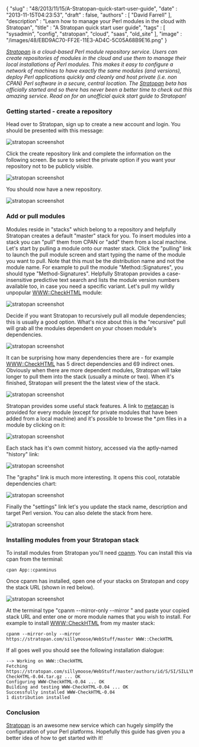 {
   "slug" : "48/2013/11/15/A-Stratopan-quick-start-user-guide",
   "date" : "2013-11-15T04:23:53",
   "draft" : false,
   "authors" : [
      "David Farrell"
   ],
   "description" : "Learn how to manage your Perl modules in the cloud with Stratopan",
   "title" : "A Stratopan quick start user guide",
   "tags" : [
      "sysadmin",
      "config",
      "stratopan",
      "cloud",
      "saas",
      "old_site"
   ],
   "image" : "/images/48/EBD9AC70-FF2E-11E3-AD4C-5C05A68B9E16.png"
}

*[Stratopan](https://stratopan.com/) is a cloud-based Perl module repository service. Users can create repositories of modules in the cloud and use them to manage their local installations of Perl modules. This makes it easy to configure a network of machines to have exactly the same modules (and versions), deploy Perl applications quickly and cleanly and host private (i.e. non CPAN) Perl software in a secure, central location. The [Stratopan](https://stratopan.com/) beta has officially started and so there has never been a better time to check out this amazing service. Read on for an unofficial quick start guide to Stratopan!*

### Getting started - create a repository

Head over to Stratopan, sign up to create a new account and login. You should be presented with this message:

![stratopan screenshot](/static/images/Stratopan/stratopan_1_600.png)

Click the create repository link and complete the information on the following screen. Be sure to select the private option if you want your repository not to be publicly visible.

![stratopan screenshot](/static/images/Stratopan/stratopan_2_600.png)

You should now have a new repository.

![stratopan screenshot](/static/images/Stratopan/stratopan_19_600.png)

### Add or pull modules

Modules reside in "stacks" which belong to a repository and helpfully Stratopan creates a default "master" stack for you. To insert modules into a stack you can "pull" them from CPAN or "add" them from a local machine. Let's start by pulling a module onto our master stack. Click the "pulling" link to launch the pull module screen and start typing the name of the module you want to pull. Note that this must be the distribution name and not the module name. For example to pull the module "Method::Signatures", you should type "Method-Signatures". Helpfully Stratopan provides a case-insensitive predictive text search and lists the module version numbers available too, in case you need a specific variant. Let's pull my wildly unpopular [WWW::CheckHTML](https://metacpan.org/pod/WWW::CheckHTML) module:

![stratopan screenshot](/static/images/Stratopan/stratopan_3_600.png)

Decide if you want Stratopan to recursively pull all module dependencies; this is usually a good option. What's nice about this is the "recursive" pull will grab all the modules dependent on your chosen module's dependencies.

![stratopan screenshot](/static/images/Stratopan/stratopan_4_600.png)

It can be surprising how many dependencies there are - for example [WWW::CheckHTML](https://metacpan.org/pod/WWW::CheckHTML) has 5 direct dependencies and 69 indirect ones. Obviously when there are more dependent modules, Stratopan will take longer to pull them into the stack (usually a minute or two). When it's finished, Stratopan will present the the latest view of the stack.

![stratopan screenshot](/static/images/Stratopan/stratopan_5_600.png)

Stratopan provides some useful stack features. A link to [metapcan](https://metacpan.org) is provided for every module (except for private modules that have been added from a local machine) and it's possible to browse the \*.pm files in a module by clicking on it:

![stratopan screenshot](/static/images/Stratopan/stratopan_20_600.png)

Each stack has it's own commit history, accessed via the aptly-named "history" link:

![stratopan screenshot](/static/images/Stratopan/stratopan_22_600.png)

The "graphs" link is much more interesting. It opens this cool, rotatable dependencies chart:

![stratopan screenshot](/static/images/Stratopan/stratopan_21_600.png)

Finally the "settings" link let's you update the stack name, description and target Perl version. You can also delete the stack from here.

![stratopan screenshot](/static/images/Stratopan/stratopan_23_600.png)

### Installing modules from your Stratopan stack

To install modules from Stratopan you'll need [cpanm](https://metacpan.org/pod/release/MIYAGAWA/App-cpanminus-1.7001/bin/cpanm). You can install this via cpan from the terminal:

``` prettyprint
cpan App::cpanminus
```

Once cpanm has installed, open one of your stacks on Stratopan and copy the stack URL (shown in red below).

![stratopan screenshot](/static/images/Stratopan/stratopan_24_600.png)

At the terminal type "cpanm --mirror-only --mirror " and paste your copied stack URL and enter one or more module names that you wish to install. For example to install [WWW::CheckHTML](https://metacpan.org/pod/WWW::CheckHTML) from my master stack:

``` prettyprint
cpanm --mirror-only --mirror 
https://stratopan.com/sillymoose/WebStuff/master WWW::CheckHTML
```

If all goes well you should see the following installation dialogue:

``` prettyprint
--> Working on WWW::CheckHTML
Fetching https://stratopan.com/sillymoose/WebStuff/master/authors/id/S/SI/SILLYMOOS/WWW-CheckHTML-0.04.tar.gz ... OK
Configuring WWW-CheckHTML-0.04 ... OK
Building and testing WWW-CheckHTML-0.04 ... OK
Successfully installed WWW-CheckHTML-0.04
1 distribution installed
```

### Conclusion

[Stratopan](https://stratopan.com) is an awesome new service which can hugely simplify the configuration of your Perl platforms. Hopefully this guide has given you a better idea of how to get started with it!


